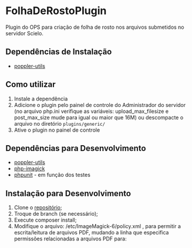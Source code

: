 # FolhaDeRostoPlugin
Plugin do OPS para criação de folha de rosto nos arquivos submetidos no servidor Scielo.

## Dependências de Instalação 
* [poppler-utils](https://poppler.freedesktop.org/)

## Como utilizar 
1. Instale a dependência
2. Adicione o plugin pelo painel de controle do Administrador do servidor (no arquivo php.ini verifique as variáveis: upload_max_filesize e post_max_size mude para igual ou maior que 16M) ou descompacte o arquivo no diretório `plugins/generic/`
3. Ative o plugin no painel de controle

## Dependências para Desenvolvimento
* [poppler-utils](https://poppler.freedesktop.org/)
* [php-imagick](https://www.php.net/manual/pt_BR/imagick.compareimages.php)
* [phpunit](https://phpunit.de/) - em função dos testes

## Instalação para Desenvolvimento
1. Clone o [repositório](https://gitlab.lepidus.com.br/softwares-pkp/plugins_ojs/folhaDeRostoDoPDF);
2. Troque de branch (se necessário);
3. Execute composer install;
4. Modifique o arquivo: /etc/ImageMagick-6/policy.xml , para permitir a escrita/leitura de arquivos PDF, mudando a linha que especifica permissões relacionadas a arquivos PDF para:
<policy domain=“coder” rights=“read|write” pattern=“PDF” /> 
